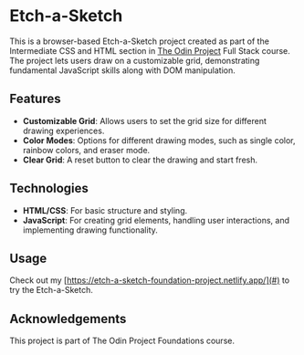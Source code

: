 # Etch-a-Sketch

This is a browser-based Etch-a-Sketch project created as part of the Intermediate CSS and HTML section in [The Odin Project](https://www.theodinproject.com/) Full Stack course. The project lets users draw on a customizable grid, demonstrating fundamental JavaScript skills along with DOM manipulation.

## Features

- **Customizable Grid**: Allows users to set the grid size for different drawing experiences.
- **Color Modes**: Options for different drawing modes, such as single color, rainbow colors, and eraser mode.
- **Clear Grid**: A reset button to clear the drawing and start fresh.

## Technologies

- **HTML/CSS**: For basic structure and styling.
- **JavaScript**: For creating grid elements, handling user interactions, and implementing drawing functionality.

## Usage

Check out my [https://etch-a-sketch-foundation-project.netlify.app/](#) to try the Etch-a-Sketch.

## Acknowledgements

This project is part of The Odin Project Foundations course.